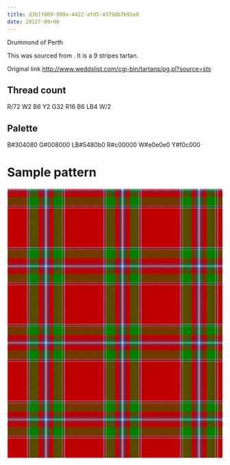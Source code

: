 ```yaml
---
title: d3b1f809-999a-4422-afd5-4379db7b91e0
date: 28127-09+00
---
```

Drummond of Perth

This was sourced from <no value>.  It is a 9 stripes tartan.

Original link http://www.weddslist.com/cgi-bin/tartans/pg.pl?source=sts

## Thread count
R/72 W2 B6 Y2 G32 R16 B6 LB4 W/2

## Palette
B#304080 G#008000 LB#5480b0 R#c00000 W#e0e0e0 Y#f0c000

# Sample pattern

![Tartan detail](tartan.png "R/72 W2 B6 Y2 G32 R16 B6 LB4 W/2 tartan")
